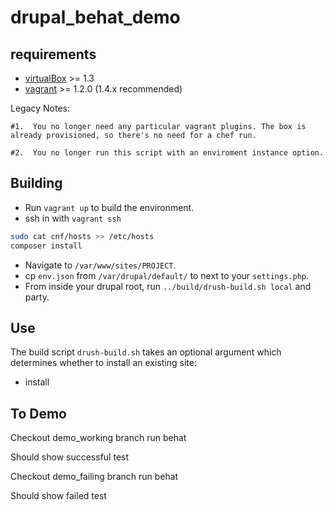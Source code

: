 drupal_behat_demo
=======

requirements
------------
* [virtualBox](https://www.virtualbox.org/wiki/Downloads) >= 1.3
* [vagrant](http://downloads.vagrantup.com/) >= 1.2.0 (1.4.x recommended)

Legacy Notes:

	#1.  You no longer need any particular vagrant plugins. The box is already provisioned, so there's no need for a chef run.
				
	#2.  You no longer run this script with an enviroment instance option.


Building
--------

* Run `vagrant up` to build the environment.
* ssh in with `vagrant ssh`
```bash
sudo cat cnf/hosts >> /etc/hosts 
composer install
```



* Navigate to `/var/www/sites/PROJECT`.
* cp `env.json` from `/var/drupal/default/` to next to your `settings.php`.
* From inside your drupal root, run `../build/drush-build.sh local` and party.

Use
---

The build script `drush-build.sh` takes an optional argument which determines whether to install an existing site:

* install

To Demo
-------

Checkout demo_working branch
run behat

Should show successful test


Checkout demo_failing branch
run behat

Should show failed test



